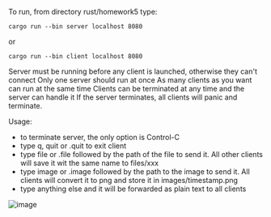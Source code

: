 To run, from directory rust/homework5 type: 

```
cargo run --bin server localhost 8080
```

or 

```
cargo run --bin client localhost 8080
```

 Server must be running before any client is launched, otherwise they can't connect
 Only one server should run at once
 As many clients as you want can run at the same time
 Clients can be terminated at any time and the server can handle it
 If the server terminates, all clients will panic and terminate.

Usage: 
- to terminate server, the only option is Control-C
- type q, quit or .quit to exit client
- type file or .file followed by the path of the file to send it. All other clients will save it wit the same name to files/xxx
- type image or .image followed by the path to the image to send it. All clients will convert it to png and store it in images/timestamp.png
- type anything else and it will be forwarded as plain text to all clients

![image](https://github.com/Hugoargui/rust/assets/6458679/85d62d4d-6f36-44ed-a4d8-0b879faf4a86)

